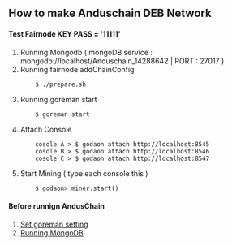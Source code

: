 ## How to make Anduschain DEB Network

#### Test Fairnode KEY PASS = '11111'

1. Running Mongodb ( mongoDB service :  mongodb://localhost/Anduschain_14288642 | PORT : 27017 )
2. Running fairnode addChainConfig
    ```$xslt
        $ ./prepare.sh
    ```
3. Running goreman start
    ```$xslt
        $ goreman start
    ```
4. Attach Console
    ```$xslt
        cosole A > $ godaon attach http://localhost:8545
        cosole B > $ godaon attach http://localhost:8546
        cosole C > $ godaon attach http://localhost:8547
    ```
5. Start Mining ( type each console this )
    ```$xslt
        $ godaon> miner.start()
    ```

#### Before runnign AndusChain
1. [Set goreman setting](https://github.com/mattn/goreman)
2. [Running MongoDB](https://hub.docker.com/_/mongo)